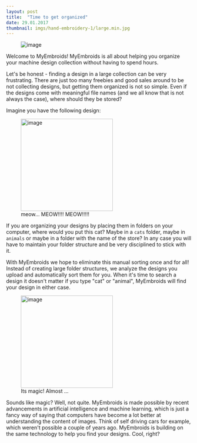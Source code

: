 ```yaml
---
layout: post
title:  "Time to get organized"
date: 29.01.2017
thumbnail: imgs/hand-embroidery-1/large.min.jpg
---
```


<figure>
	<img src="{{ site.baseurl }}/assets/imgs/hand-embroidery-1/large.min.jpg" alt="image">
</figure>

Welcome to MyEmbroids! MyEmbroids is all about helping you organize your machine design collection
without having to spend hours.

Let's be honest - finding a design in a large collection can be very frustrating. There are just too many freebies
and good sales around to be not collecting designs, but getting them organized is not so simple. Even
if the designs come with meaningful file names (and we all know that is not always the case), where should
they be stored?

Imagine you have the following design:

<!-- more -->

<figure>
	<img width="250" src="{{ site.baseurl }}/assets/imgs/cat-1/min.svg" class="center-horizontal" alt="image">
	<figcaption>
	  meow... MEOW!!!! MEOW!!!!!
	</figcaption>
</figure>

If you are organizing your designs by placing them in folders on your computer, 
where would you put this cat? Maybe in a `cats` folder, maybe in `animals` or maybe 
in a folder with the name of the store? In any case you will have to maintain your folder structure 
and be very disciplined to stick with it.

With MyEmbroids we hope to eliminate this manual sorting once and
for all! Instead of creating large folder structures, we analyze the designs
you upload and automatically sort them for you. When it's time to search a design
it doesn't matter if you type "cat" or "animal", MyEmbroids will find your design
in either case.

<figure>
	<img width="250" src="{{ site.baseurl }}/assets/imgs/fairy-doll/min.svg" class="center-horizontal" alt="image">
	<figcaption>
	  Its magic! Almost ...
	</figcaption>
</figure>

Sounds like magic? Well, not quite. MyEmbroids is made possible
by recent advancements in artificial intelligence and machine learning, which is just a fancy
way of saying that computers have become a lot better at understanding the content of images.
Think of self driving cars for example, which weren't possible a couple of years ago.
MyEmbroids is building on the same technology to help you find your designs. Cool, right?
